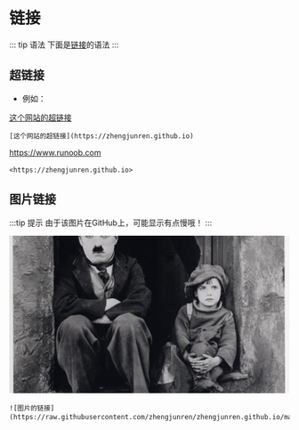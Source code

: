 # 链接

::: tip 语法
下面是[链接]()的语法
:::

## 超链接

+ 例如：

[这个网站的超链接](https://zhengjunren.github.io)

```
[这个网站的超链接](https://zhengjunren.github.io)
```

<https://www.runoob.com>

```
<https://zhengjunren.github.io>
```

## 图片链接

:::tip 提示
由于该图片在GitHub上，可能显示有点慢哦！
:::

![图片的链接](https://raw.githubusercontent.com/zhengjunren/zhengjunren.github.io/master/test.jpg)

```
![图片的链接](https://raw.githubusercontent.com/zhengjunren/zhengjunren.github.io/master/test.jpg)
```
